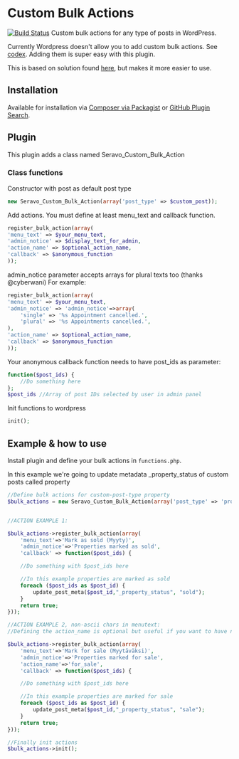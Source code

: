 Custom Bulk Actions
===================
[![Build Status](https://travis-ci.org/Seravo/wp-custom-bulk-actions.svg?branch=master)](https://travis-ci.org/Seravo/wp-custom-bulk-actions)
Custom bulk actions for any type of posts in WordPress.

Currently Wordpress doesn't allow you to add custom bulk actions. See [codex](http://codex.wordpress.org/Plugin_API/Filter_Reference/bulk_actions). Adding them is super easy with this plugin.

This is based on solution found [here](http://www.skyverge.com/blog/add-custom-bulk-action/), but makes it more easier to use.

## Installation
Available for installation via [Composer via Packagist](https://packagist.org/packages/seravo/wp-custom-bulk-actions) or [GitHub Plugin Search](https://github.com/brainstormmedia/github-plugin-search).

## Plugin

This plugin adds a class named Seravo_Custom_Bulk_Action

### Class functions

Constructor with post as default post type
	
```php
new Seravo_Custom_Bulk_Action(array('post_type' => $custom_post));
```

Add actions. You must define at least menu_text and callback function.

```php
register_bulk_action(array(
'menu_text' => $your_menu_text,
'admin_notice' => $display_text_for_admin,
'action_name' => $optional_action_name,
'callback' => $anonymous_function
));
```

admin_notice parameter accepts arrays for plural texts too (thanks @cyberwani)
For example:
```php
register_bulk_action(array(
'menu_text' => $your_menu_text,
'admin_notice' => 'admin_notice'=>array(
    'single' => '%s Appointment cancelled.',
    'plural' => '%s Appointments cancelled.',
),
'action_name' => $optional_action_name,
'callback' => $anonymous_function
));
```

Your anonymous callback function needs to have post_ids as parameter:

```php
function($post_ids) {
	//Do something here
};
$post_ids //Array of post IDs selected by user in admin panel
```

Init functions to wordpress

```php
init();
```

## Example & how to use
Install plugin and define your bulk actions in `functions.php`.

In this example we're going to update metadata _property_status of custom posts called property
```php
//Define bulk actions for custom-post-type property
$bulk_actions = new Seravo_Custom_Bulk_Action(array('post_type' => 'property'));


//ACTION EXAMPLE 1:

$bulk_actions->register_bulk_action(array(
	'menu_text'=>'Mark as sold (Myyty)',
	'admin_notice'=>'Properties marked as sold',
	'callback' => function($post_ids) {

	//Do something with $post_ids here

	//In this example properties are marked as sold
	foreach ($post_ids as $post_id) {
		update_post_meta($post_id,"_property_status", "sold");
	}
	return true;
}));

//ACTION EXAMPLE 2, non-ascii chars in menutext:
//Defining the action_name is optional but useful if you want to have non-ascii chars in menu_text

$bulk_actions->register_bulk_action(array(
	'menu_text'=>'Mark for sale (Myytäväksi)',
	'admin_notice'=>'Properties marked for sale',
	'action_name'=>'for_sale',
	'callback' => function($post_ids) {

	//Do something with $post_ids here

	//In this example properties are marked for sale
	foreach ($post_ids as $post_id) {
		update_post_meta($post_id,"_property_status", "sale");
	}
	return true;
}));

//Finally init actions
$bulk_actions->init();
```
